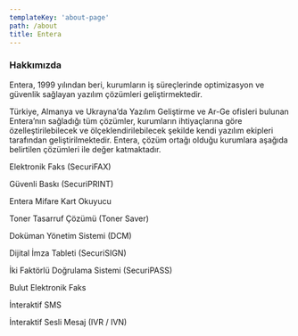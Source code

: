 ```yaml
---
templateKey: 'about-page'
path: /about
title: Entera
---
```

### Hakkımızda
Entera, 1999 yılından beri, kurumların iş süreçlerinde optimizasyon ve güvenlik sağlayan yazılım çözümleri geliştirmektedir.

Türkiye, Almanya ve Ukrayna’da Yazılım Geliştirme ve Ar-Ge ofisleri bulunan Entera’nın sağladığı tüm çözümler, kurumların ihtiyaçlarına göre özelleştirilebilecek ve ölçeklendirilebilecek şekilde kendi yazılım ekipleri tarafından geliştirilmektedir. Entera, çözüm ortağı olduğu kurumlara aşağıda belirtilen çözümleri ile değer katmaktadır.


Elektronik Faks (SecuriFAX)

Güvenli Baskı (SecuriPRINT)

Entera Mifare Kart Okuyucu

Toner Tasarruf Çözümü (Toner Saver)

Doküman Yönetim Sistemi (DCM)

Dijital İmza Tableti (SecuriSIGN)

İki Faktörlü Doğrulama Sistemi (SecuriPASS)

Bulut Elektronik Faks

İnteraktif SMS

İnteraktif Sesli Mesaj (IVR / IVN)